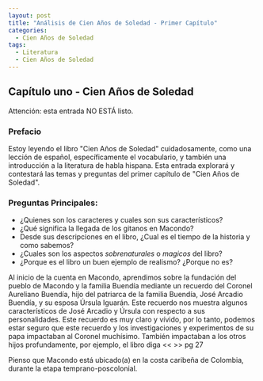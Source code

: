 ```yaml
---
layout: post
title: "Análisis de Cien Años de Soledad - Primer Capítulo"
categories:
  - Cien Años de Soledad
tags:
  - Literatura
  - Cien Años de Soledad
---
```

## Capítulo uno - Cien Años de Soledad

Attención: esta entrada NO ESTÁ listo.

### Prefacio
Estoy leyendo el libro "Cien Años de Soledad" cuidadosamente, como una lección de español, específicamente el vocabulario, y también una introducción a la literatura de habla hispana. Esta entrada explorará y contestará las temas y preguntas del primer capítulo de "Cien Años de Soledad".
### Preguntas Principales:
* ¿Quienes son los caracteres y cuales son sus característicos?
* ¿Qué significa la llegada de los gitanos en Macondo?
* Desde sus descripciones en el libro, ¿Cual es el tiempo de la historia y como sabemos?
* ¿Cuales son los aspectos *sobrenaturales* o *magicos* del libro?
* ¿Porque es el libro un buen ejemplo de realismo? ¿Porque no es?


Al inicio de la cuenta en Macondo, aprendimos sobre la fundación del pueblo de Macondo y la familia Buendía mediante un recuerdo del Coronel Aureliano Buendía, hijo del patriarca de la familia Buendía, José Arcadio Buendía, y su esposa Úrsula Iguarán. Este recuerdo nos muestra algunos característicos de José Arcadio y Úrsula con respecto a sus personalidades. Este recuerdo es muy claro y vívido, por lo tanto, podemos estar seguro que este recuerdo y los investigaciones y experimentos de su papa impactaban al Coronel muchísimo. También impactaban a los otros hijos profundamente, por ejemplo, el libro diga <<  >> pg 27


Pienso que Macondo está ubicado(a) en la costa caribeña de Colombia, durante la etapa temprano-poscolonial.
